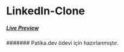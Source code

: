 # LinkedIn-Clone

##### [Live Preview](https://burak-kilic.github.io/LinkedIn-Clone/)

####### Patika.dev ödevi için hazırlanmıştır.
